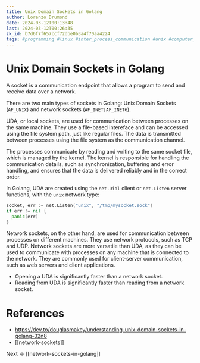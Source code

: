 ```yaml
---
title: Unix Domain Sockets in Golang
author: Lorenzo Drumond
date: 2024-03-12T00:13:48
last: 2024-03-12T00:26:35
zk_id: b7d6f7f657ccf72dbe0b3a4f70aa4224
tags: #programming #linux #inter_process_communication #unix #computer_science #socket #golang
---
```



# Unix Domain Sockets in Golang

A socket is a communication endpoint that allows a program to send and receive data over a network.

There are two main types of sockets in Golang: Unix Domain Sockets (`AF_UNIX`) and network sockets (`AF_INET|AF_INET6`).

UDA, or local sockets, are used for communication between processes on the same machine. They use a file-based intereface and can be accessed using the file system path, just like regular files. The data is transmitted between processes using the file system as the communication channel.

The processes communicate by reading and writing to the same socket file, which is managed by the kernel. The kernel is responsible for handling the communication details, such as synchronization, buffering and error handling, and ensures that the data is delivered reliably and in the correct order.

In Golang, UDA are created using the `net.Dial` client or `net.Listen` server functions, with the `unix` network type:

```go
socket, err := net.Listen("unix", "/tmp/mysocket.sock")
if err != nil {
  panic(err)
}
```

Network sockets, on the other hand, are used for communication between processes on different machines. They use network protocols, such as TCP and UDP. Network sockets are more versatile than UDA, as they can be used to communicate with processes on any machine that is connected to the network. They are commonly used for client-server communication, such as web servers and client applications.

- Opening a UDA is significantly faster than a network socket.
- Reading from UDA is significantly faster than reading from a network socket.


# References
- https://dev.to/douglasmakey/understanding-unix-domain-sockets-in-golang-32n8
- [[network-sockets]]

Next -> [[network-sockets-in-golang]]
